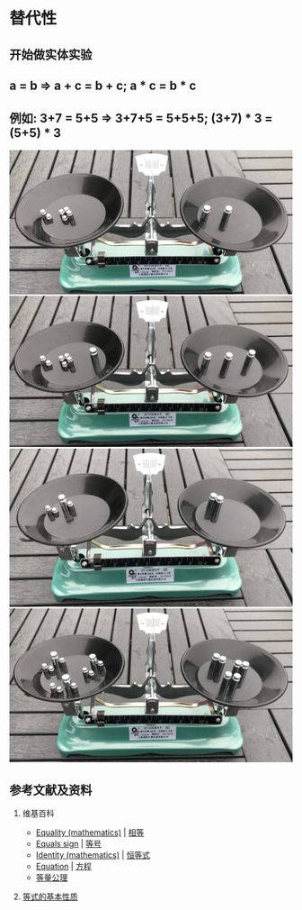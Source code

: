 # 替代性

## 开始做实体实验

## a = b => a + c = b + c; a * c = b * c 
## 例如: 3+7 = 5+5 => 3+7+5 = 5+5+5; (3+7) * 3 = (5+5) * 3

![](/images/数系/等式的基本性质和移项变号法则/替代性/1a1.jpg)
![](/images/数系/等式的基本性质和移项变号法则/替代性/1a2.jpg)
![](/images/数系/等式的基本性质和移项变号法则/替代性/1a3.jpg)
![](/images/数系/等式的基本性质和移项变号法则/替代性/1a4.jpg)

## 参考文献及资料

1. 维基百科
	- [Equality (mathematics)](https://en.wikipedia.org/wiki/Equality_(mathematics)) | [相等](https://zh.wikipedia.org/wiki/%E7%9B%B8%E7%AD%89) 
	- [Equals sign](https://en.wikipedia.org/wiki/Equals_sign) | [等号](https://zh.wikipedia.org/wiki/%E7%AD%89%E5%8F%B7) 
	- [Identity (mathematics)](https://en.wikipedia.org/wiki/Identity_(mathematics)) | [恒等式](https://zh.wikipedia.org/wiki/恒等式) 
	- [Equation](https://en.wikipedia.org/wiki/Equation) | [方程](https://zh.wikipedia.org/wiki/方程) 
	- [等量公理](https://zh.wikipedia.org/wiki/等量公理) 
	
2. [等式的基本性质](https://baike.baidu.com/item/%E7%AD%89%E5%BC%8F/3517693#2)


